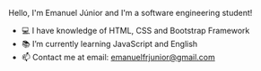 Hello, I'm Emanuel Júnior and I'm a software engineering student!

- 💻 I have knowledge of HTML, CSS and Bootstrap Framework 
- 📚 I’m currently learning JavaScript and English
- 📫 Contact me at email: emanuelfrjunior@gmail.com

<!---
EmanuelfrJunior/EmanuelfrJunior is a ✨ special ✨ repository because its `README.md` (this file) appears on your GitHub profile.
You can click the Preview link to take a look at your changes.
--->
